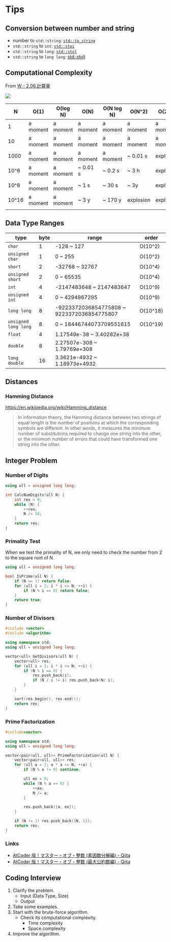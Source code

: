 # Tips
## Conversion between number and string
- number to `std::string`: [`std::to_string`](http://www.cplusplus.com/reference/string/to_string/)
- `std::string` to `int`: [`std::stoi`](http://www.cplusplus.com/reference/string/stoi/)
- `std::string` to `long`: [`std::stol`](http://www.cplusplus.com/reference/string/stol/)
- `std::string` to `long long`: [std::stoll](https://www.cplusplus.com/reference/string/stoll/)


## Computational Complexity
From [W - 2.06.計算量](https://atcoder.jp/contests/apg4b/tasks/APG4b_w)

![](https://img.atcoder.jp/APG4b-hidden/2.06.complexity_graph.png)

| N     | O(1)     | O(log N) | O(N)     | O(N log N) | O(N^2)    | O(2^N)    |
| ----- | -------- | -------- | -------- | ---------- | --------- | --------- |
| 1     | a moment | a moment | a moment | a moment   | a moment  | a moment  |
| 10    | a moment | a moment | a moment | a moment   | a moment  | a moment  |
| 1000  | a moment | a moment | a moment | a moment   | ~ 0.01 s  | explosion |
| 10^6  | a moment | a moment | ~ 0.01 s | ~ 0.2 s    | ~ 3 h     | explosion |
| 10^8  | a moment | a moment | ~ 1 s    | ~ 30 s     | ~ 3y      | explosion |
| 10^16 | a moment | a moment | ~ 3 y    | ~ 170 y    | explosion | explosion |
|       |          |          |          |            |           |           |


## Data Type Ranges
| type                 | byte | range                                      | order    |
| -------------------- | ---- | ------------------------------------------ | -------- |
| `char`               | 1    | -128 ~ 127                                 | O(10^2)  |
| `unsigned char`      | 1    | 0 ~ 255                                    | O(10^2)  |
| `short`              | 2    | -32768 ~ 32767                             | O(10^4)  |
| `unsigned short`     | 2    | 0 ~ 65535                                  | O(10^4)  |
| `int`                | 4    | -2147483648 ~ 2147483647                   | O(10^9)  |
| `unsigned int`       | 4    | 0 ~ 4294967295                             | O(10^9)  |
| `long long`          | 8    | -9223372036854775808 ~ 9223372036854775807 | O(10^18) |
| `unsigned long long` | 8    | 0 ~ 18446744073709551615                   | O(10^19) |
| `float`              | 4    | 1.17549e-38 ~ 3.40282e+38                  |          |
| `double`             | 8    | 2.27507e-308 ~ 1.79769e+308                |          |
| `long double`        | 16   | 3.3621e-4932 ~ 1.18973e+4932               |          |


## Distances
### Hamming Distance
https://en.wikipedia.org/wiki/Hamming_distance
> In information theory, the Hamming distance between two strings of equal length is the number of positions at which the corresponding symbols are different. In other words, it measures the minimum number of substitutions required to change one string into the other, or the minimum number of errors that could have transformed one string into the other.


## Integer Problem
### Number of Digits
```cpp
using ull = unsigned long long;

int CalcNumDigits(ull N) {
	int res = 0;
	while (N) {
		++res;
		N /= 10;
	}
	return res;
}
```

### Primality Test
When we test the primality of N, we only need to check the number from 2 to the square root of N.
```cpp
using ull = unsigned long long;

bool IsPrime(ull N) {
	if (N == 1) return false;
	for (ull i = 2; i * i <= N; ++i) {
		if (N % i == 0) return false;
	}
	return true;
}
```

### Number of Divisors
```cpp
#include <vector>
#include <algorithm>

using namespace std;
using ull = unsigned long long;

vector<ull> GetDivisors(ull N) {
	vector<ull> res;
	for (ull i = 1; i * i <= N; ++i) {
		if (N % i == 0) {
			res.push_back(i);
			if (N / i != i) res.push_back(N/ i);
		}
	}

	sort(res.begin(), res.end());
	return res;
}
```

### Prime Factorization
```cpp
#include<vector>

using namespace std;
using ull = unsigned long long;

vector<pair<ull, ull>> PrimeFactorization(ull N) {
	vector<pair<ull, ull>> res;
	for (ull a = 2; a * a <= N; ++a) {
		if (N % a != 0) continue;

		ull ex = 0;
		while (N % a == 0) {
			++ex;
			N /= a;
		}

		res.push_back({a, ex});
	}

	if (N != 1) res.push_back({N, 1});
	return res;
}
```

### Links
- [AtCoder 版！マスター・オブ・整数 (素因数分解編) - Qiita](https://qiita.com/drken/items/a14e9af0ca2d857dad23)
- [AtCoder 版！マスター・オブ・整数 (最大公約数編) - Qiita](https://qiita.com/drken/items/0c88a37eec520f82b788)


## Coding Interview
1. Clarify the problem.
	- Input (Data Type, Size)
	- Output
2. Take some examples.
3. Start with the brute-force algorithm.
	- Check its computational complexity.
		- Time complexity
		- Space complexity
4. Improve the algorithm.